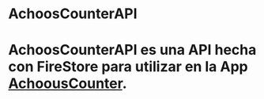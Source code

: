 <h1>AchoosCounterAPI<h1>

AchoosCounterAPI es una API hecha con FireStore para utilizar en la App <a href="https://github.com/andresguastavino/AchoosCounter">AchoousCounter</a>.
